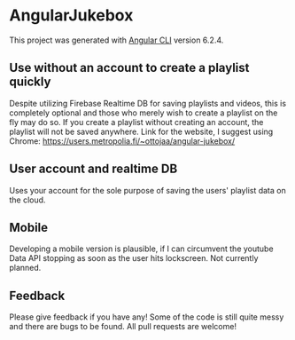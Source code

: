 # AngularJukebox

This project was generated with [Angular CLI](https://github.com/angular/angular-cli) version 6.2.4.

## Use without an account to create a playlist quickly

Despite utilizing Firebase Realtime DB for saving playlists and videos, this is completely optional and those who merely wish to create a playlist on the fly may do so. If you create a playlist without creating an account, the playlist will not be saved anywhere. Link for the website, I suggest using Chrome: https://users.metropolia.fi/~ottojaa/angular-jukebox/


## User account and realtime DB

Uses your account for the sole purpose of saving the users' playlist data on the cloud. 

## Mobile

Developing a mobile version is plausible, if I can circumvent the youtube Data API stopping as soon as the user hits lockscreen. Not currently planned.

## Feedback

Please give feedback if you have any! Some of the code is still quite messy and there are bugs to be found. All pull requests are welcome!

